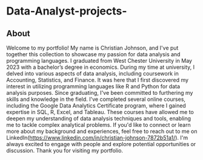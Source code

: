 # Data-Analyst-projects-

## About
Welcome to my portfolio! My name is Christian Johnson, and I've put together this collection to showcase my passion for data analysis and programming languages.
I graduated from West Chester University in May 2023 with a bachelor’s degree in economics. During my time at university, I delved into various aspects of data analysis, including coursework in Accounting, Statistics, and Finance. It was here that I first discovered my interest in utilizing programming languages like R and Python for data analysis purposes.
Since graduating, I've been committed to furthering my skills and knowledge in the field. I've completed several online courses, including the Google Data Analytics Certificate program, where I gained expertise in SQL, R, Excel, and Tableau. These courses have allowed me to deepen my understanding of data analysis techniques and tools, enabling me to tackle complex analytical problems.
If you'd like to connect or learn more about my background and experiences, feel free to reach out to me on LinkedIn(https://www.linkedin.com/in/christian-johnson-7872b51a1/). I'm always excited to engage with people and explore potential opportunities or discussion.
Thank you for visiting my portfolio.

